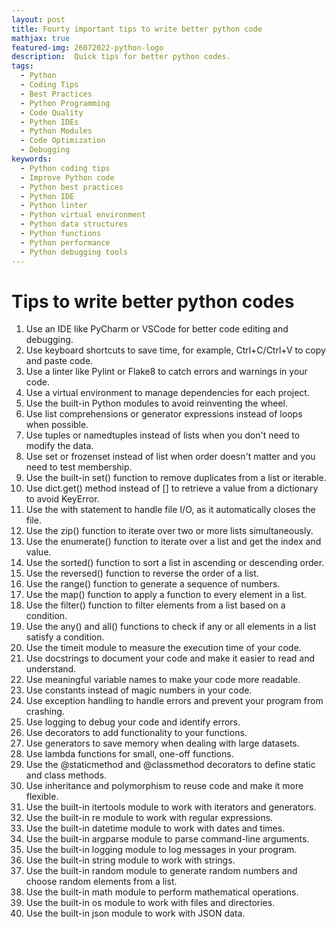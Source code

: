 ```yaml
---
layout: post
title: Fourty important tips to write better python code
mathjax: true
featured-img: 26072022-python-logo
description:  Quick tips for better python codes.
tags:
  - Python
  - Coding Tips
  - Best Practices
  - Python Programming
  - Code Quality
  - Python IDEs
  - Python Modules
  - Code Optimization
  - Debugging
keywords:
  - Python coding tips
  - Improve Python code
  - Python best practices
  - Python IDE
  - Python linter
  - Python virtual environment
  - Python data structures
  - Python functions
  - Python performance
  - Python debugging tools
---
```


# Tips to write better python codes

1. Use an IDE like PyCharm or VSCode for better code editing and debugging.
2. Use keyboard shortcuts to save time, for example, Ctrl+C/Ctrl+V to copy and paste code.
3. Use a linter like Pylint or Flake8 to catch errors and warnings in your code.
4. Use a virtual environment to manage dependencies for each project.
5. Use the built-in Python modules to avoid reinventing the wheel.
6. Use list comprehensions or generator expressions instead of loops when possible.
7. Use tuples or namedtuples instead of lists when you don't need to modify the data.
8. Use set or frozenset instead of list when order doesn't matter and you need to test membership.
9. Use the built-in set() function to remove duplicates from a list or iterable.
10. Use dict.get() method instead of [] to retrieve a value from a dictionary to avoid KeyError.
11. Use the with statement to handle file I/O, as it automatically closes the file.
12. Use the zip() function to iterate over two or more lists simultaneously.
13. Use the enumerate() function to iterate over a list and get the index and value.
14. Use the sorted() function to sort a list in ascending or descending order.
15. Use the reversed() function to reverse the order of a list.
16. Use the range() function to generate a sequence of numbers.
17. Use the map() function to apply a function to every element in a list.
18. Use the filter() function to filter elements from a list based on a condition.
19. Use the any() and all() functions to check if any or all elements in a list satisfy a condition.
20. Use the timeit module to measure the execution time of your code.
21. Use docstrings to document your code and make it easier to read and understand.
22. Use meaningful variable names to make your code more readable.
23. Use constants instead of magic numbers in your code.
24. Use exception handling to handle errors and prevent your program from crashing.
25. Use logging to debug your code and identify errors.
26. Use decorators to add functionality to your functions.
27. Use generators to save memory when dealing with large datasets.
28. Use lambda functions for small, one-off functions.
29. Use the @staticmethod and @classmethod decorators to define static and class methods.
30. Use inheritance and polymorphism to reuse code and make it more flexible.
31. Use the built-in itertools module to work with iterators and generators.
32. Use the built-in re module to work with regular expressions.
33. Use the built-in datetime module to work with dates and times.
34. Use the built-in argparse module to parse command-line arguments.
35. Use the built-in logging module to log messages in your program.
36. Use the built-in string module to work with strings.
37. Use the built-in random module to generate random numbers and choose random elements from a list.
38. Use the built-in math module to perform mathematical operations.
39. Use the built-in os module to work with files and directories.
40. Use the built-in json module to work with JSON data.


